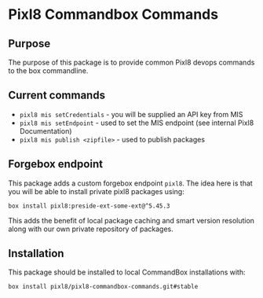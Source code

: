# Pixl8 Commandbox Commands

## Purpose

The purpose of this package is to provide common Pixl8 devops commands to the box commandline.

## Current commands

* `pixl8 mis setCredentials` - you will be supplied an API key from MIS
* `pixl8 mis setEndpoint` - used to set the MIS endpoint (see internal Pixl8 Documentation)
* `pixl8 mis publish <zipfile>` - used to publish packages

## Forgebox endpoint

This package adds a custom forgebox endpoint `pixl8`. The idea here is that you will be able to install private pixl8 packages using:

```
box install pixl8:preside-ext-some-ext@^5.45.3
```

This adds the benefit of local package caching and smart version resolution along with our own private repository of packages.

## Installation

This package should be installed to local CommandBox installations with:

```
box install pixl8/pixl8-commandbox-commands.git#stable
```

